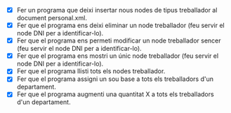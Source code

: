 *[X] Fer un programa que deixi insertar nous nodes de tipus treballador al document personal.xml.
*[X] Fer que el programa ens deixi eliminar un node treballador (feu servir el node DNI per a identificar-lo).
*[X] Fer que el programa ens permeti modificar un node treballador sencer (feu servir el node DNI per a identificar-lo).
*[X] Fer que el programa ens mostri un únic node treballador (feu servir el node DNI per a identificar-lo).
*[X] Fer que el programa llisti tots els nodes treballador.
*[X] Fer que el programa assigni un sou base a tots els treballadors d'un departament.
*[X] Fer que el programa augmenti una quantitat X a tots els treballadors d'un departament.
